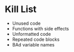 Kill List
=========
* Unused code
* Functions with side effects
* Unformatted code
* Repeated code blocks
* BAd variable names
